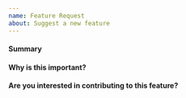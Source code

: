 ```yaml
---
name: Feature Request
about: Suggest a new feature
---
```


<!--
   Thank you for submitting a feature request. Please fill the template below
   with more details.
-->

#### Summary
<!-- Please explain the feature request in a few short sentences. -->

#### Why is this important?
<!-- Please explain the motivation, how it will be used, etc. -->

#### Are you interested in contributing to this feature?
<!-- yes/no, or @mention maintainers. -->


<!-- Thank you for making cluster-api-provider-incus better -->
